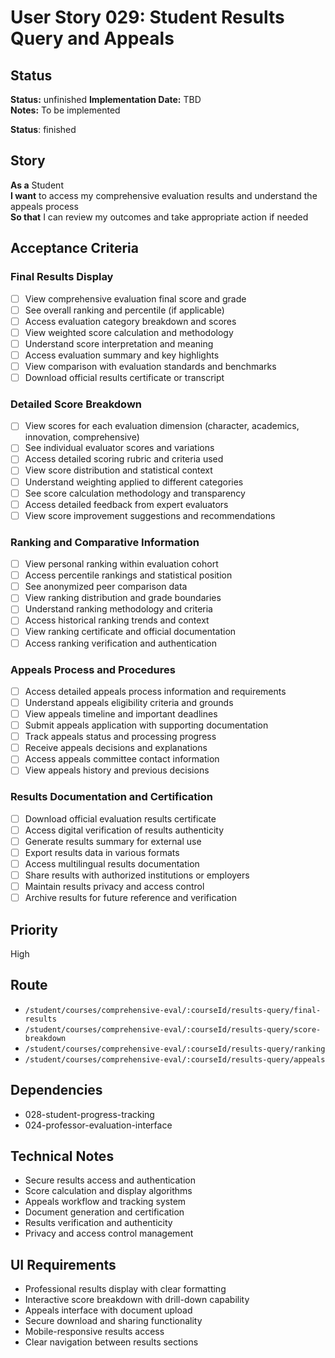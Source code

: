 # User Story 029: Student Results Query and Appeals

## Status
**Status:** unfinished
**Implementation Date:** TBD  
**Notes:** To be implemented

**Status**: finished

## Story
**As a** Student  
**I want** to access my comprehensive evaluation results and understand the appeals process  
**So that** I can review my outcomes and take appropriate action if needed

## Acceptance Criteria

### Final Results Display
- [ ] View comprehensive evaluation final score and grade
- [ ] See overall ranking and percentile (if applicable)
- [ ] Access evaluation category breakdown and scores
- [ ] View weighted score calculation and methodology
- [ ] Understand score interpretation and meaning
- [ ] Access evaluation summary and key highlights
- [ ] View comparison with evaluation standards and benchmarks
- [ ] Download official results certificate or transcript

### Detailed Score Breakdown
- [ ] View scores for each evaluation dimension (character, academics, innovation, comprehensive)
- [ ] See individual evaluator scores and variations
- [ ] Access detailed scoring rubric and criteria used
- [ ] View score distribution and statistical context
- [ ] Understand weighting applied to different categories
- [ ] See score calculation methodology and transparency
- [ ] Access detailed feedback from expert evaluators
- [ ] View score improvement suggestions and recommendations

### Ranking and Comparative Information
- [ ] View personal ranking within evaluation cohort
- [ ] Access percentile rankings and statistical position
- [ ] See anonymized peer comparison data
- [ ] View ranking distribution and grade boundaries
- [ ] Understand ranking methodology and criteria
- [ ] Access historical ranking trends and context
- [ ] View ranking certificate and official documentation
- [ ] Access ranking verification and authentication

### Appeals Process and Procedures
- [ ] Access detailed appeals process information and requirements
- [ ] Understand appeals eligibility criteria and grounds
- [ ] View appeals timeline and important deadlines
- [ ] Submit appeals application with supporting documentation
- [ ] Track appeals status and processing progress
- [ ] Receive appeals decisions and explanations
- [ ] Access appeals committee contact information
- [ ] View appeals history and previous decisions

### Results Documentation and Certification
- [ ] Download official evaluation results certificate
- [ ] Access digital verification of results authenticity
- [ ] Generate results summary for external use
- [ ] Export results data in various formats
- [ ] Access multilingual results documentation
- [ ] Share results with authorized institutions or employers
- [ ] Maintain results privacy and access control
- [ ] Archive results for future reference and verification

## Priority
High

## Route
- `/student/courses/comprehensive-eval/:courseId/results-query/final-results`
- `/student/courses/comprehensive-eval/:courseId/results-query/score-breakdown`
- `/student/courses/comprehensive-eval/:courseId/results-query/ranking`
- `/student/courses/comprehensive-eval/:courseId/results-query/appeals`

## Dependencies
- 028-student-progress-tracking
- 024-professor-evaluation-interface

## Technical Notes
- Secure results access and authentication
- Score calculation and display algorithms
- Appeals workflow and tracking system
- Document generation and certification
- Results verification and authenticity
- Privacy and access control management

## UI Requirements
- Professional results display with clear formatting
- Interactive score breakdown with drill-down capability
- Appeals interface with document upload
- Secure download and sharing functionality
- Mobile-responsive results access
- Clear navigation between results sections
